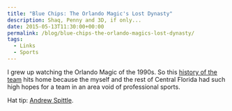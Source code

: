 ```yaml
---
title: "Blue Chips: The Orlando Magic's Lost Dynasty"
description: Shaq, Penny and 3D, if only...
date: 2015-05-13T11:30:00+00:00
permalink: /blog/blue-chips-the-orlando-magics-lost-dynasty/
tags:
  - Links
  - Sports
---
```


I grew up watching the Orlando Magic of the 1990s. So this [history of the team](http://grantland.com/1990s-orlando-magic-oral-history/) hits home because the myself and the rest of Central Florida had such high hopes for a team in an area void of professional sports.

Hat tip: [Andrew Spittle](http://andrewspittle.com/2015/05/11/blue-chips/).
